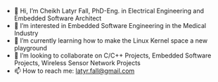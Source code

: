 - 👋 Hi, I’m Cheikh Latyr Fall, PhD-Eng. in Electrical Engineering and Embedded Software Architect
- 👀 I’m interested in Embedded Software Engineering in the Medical Industry
- 🌱 I’m currently learning how to make the Linux Kernel space a new playground
- 💞️ I’m looking to collaborate on C/C++ Projects, Embedded Software Projects, Wireless Sensor Network Projects 
- 📫 How to reach me: latyr.fall@gmail.com

<!---
CheikhLatyrFall/CheikhLatyrFall is a ✨ special ✨ repository because its `README.md` (this file) appears on your GitHub profile.
You can click the Preview link to take a look at your changes.
--->
